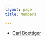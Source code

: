 ```yaml
---
layout: page
title: Members

---
```


- [Carl Boettiger](http://carlboettiger.info)

<div class="col-md-3 col-xs-4 socialicons" style="font-size:20px" typeof="foaf:Person" about="{{site.url}}#me">
<p>
<script type="text/javascript" src="/assets/js/obfuscate-email-link.js"></script> 

<a rel="foaf:account" href="https://twitter.com/{{site.author.twitter}}" 
onclick="recordOutboundLink(this, 'Outbound Links', 'Twitter'); 
return false;"><span class="showtooltip" title="follow me on twitter (reading, discussing)"><i class="fa fa-twitter"></i></span></a> 

<a rel="foaf:account" href="https://github.com/{{site.author.github}}" 
onclick="recordOutboundLink(this, 'Outbound Links', 'Github'); 
return false;"><span class="showtooltip" title="follow me on Github (code, research)"><i class="fa fa-github"></i></span></a>

<a  property="http://purl.org/spar/datacite/orcid"
  href="https://orcid.org/0000-0002-1642-628X" 
  onclick="recordOutboundLink(this, 'Outbound Links', 'Github'); 
  return false;"><span class="showtooltip" title="ORCID ID (Publications)"><i class="ai ai-orcid"></i></span></a>

<!--
<a rel="foaf:account" href="https://plus.google.com/{{site.author.gplus}}" 
onclick="recordOutboundLink(this, 'Outbound Links', 'GPlus'); 
return false;"><i class="fa fa-google-plus"></i></a>

<a rel="foaf:account" href="http://www.mendeley.com/profiles/{{site.author.mendeley}}" 
onclick="recordOutboundLink(this, 'Outbound Links', 'Mendeley'); 
return false;"><img src="/assets/img/icon-mendeley.png" /></a> 

citations on google-scholar

stackoverflow
-->

<a rel="foaf:weblog" type="application/atom+xml" href="/blog.xml"  
class="showtooltip" title="RSS feeds for my blog-style entries. See the feed on my lab notebook (/atom.xml) to follow all entries instead." 
onclick="recordOutboundLink(this, 'Outbound Links', 'RSS'); 
return false;"><i class="fa fa-rss"></i></a>
</p>

